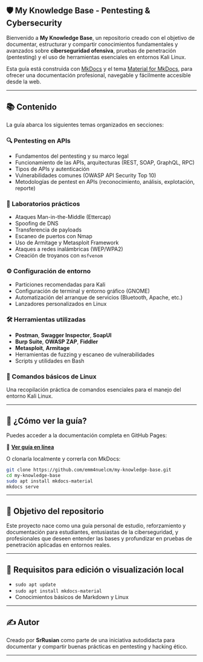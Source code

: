 ## 🛡️ My Knowledge Base - Pentesting & Cybersecurity

Bienvenido a **My Knowledge Base**, un repositorio creado con el objetivo de documentar, estructurar y compartir conocimientos fundamentales y avanzados sobre **ciberseguridad ofensiva**, pruebas de penetración (pentesting) y el uso de herramientas esenciales en entornos Kali Linux.

Esta guía está construida con [MkDocs](https://www.mkdocs.org/) y el tema [Material for MkDocs](https://squidfunk.github.io/mkdocs-material/), para ofrecer una documentación profesional, navegable y fácilmente accesible desde la web.

---

## 📚 Contenido

La guía abarca los siguientes temas organizados en secciones:

### 🔍 Pentesting en APIs
- Fundamentos del pentesting y su marco legal
- Funcionamiento de las APIs, arquitecturas (REST, SOAP, GraphQL, RPC)
- Tipos de APIs y autenticación
- Vulnerabilidades comunes (OWASP API Security Top 10)
- Metodologías de pentest en APIs (reconocimiento, análisis, explotación, reporte)

### 🧪 Laboratorios prácticos
- Ataques Man-in-the-Middle (Ettercap)
- Spoofing de DNS
- Transferencia de payloads
- Escaneo de puertos con Nmap
- Uso de Armitage y Metasploit Framework
- Ataques a redes inalámbricas (WEP/WPA2)
- Creación de troyanos con `msfvenom`

### ⚙️ Configuración de entorno
- Particiones recomendadas para Kali
- Configuración de terminal y entorno gráfico (GNOME)
- Automatización del arranque de servicios (Bluetooth, Apache, etc.)
- Lanzadores personalizados en Linux

### 🛠️ Herramientas utilizadas
- **Postman**, **Swagger Inspector**, **SoapUI**
- **Burp Suite**, **OWASP ZAP**, **Fiddler**
- **Metasploit**, **Armitage**
- Herramientas de fuzzing y escaneo de vulnerabilidades
- Scripts y utilidades en Bash

### 📄 Comandos básicos de Linux
Una recopilación práctica de comandos esenciales para el manejo del entorno Kali Linux.

---

## 🚀 ¿Cómo ver la guía?

Puedes acceder a la documentación completa en GitHub Pages:

📎 **[Ver guía en línea](https://emm4nuelcm.github.io/my-knowledge-base/)**

O clonarla localmente y correrla con MkDocs:

```bash
git clone https://github.com/emm4nuelcm/my-knowledge-base.git
cd my-knowledge-base
sudo apt install mkdocs-material
mkdocs serve
```

---

## 📌 Objetivo del repositorio

Este proyecto nace como una guía personal de estudio, reforzamiento y documentación para estudiantes, entusiastas de la ciberseguridad, y profesionales que deseen entender las bases y profundizar en pruebas de penetración aplicadas en entornos reales.

---

## 🧠 Requisitos para edición o visualización local

- `sudo apt update`
- `sudo apt install mkdocs-material`
- Conocimientos básicos de Markdown y Linux

---

## ✍️ Autor

Creado por **SrRusian** como parte de una iniciativa autodidacta para documentar y compartir buenas prácticas en pentesting y hacking ético.

---
